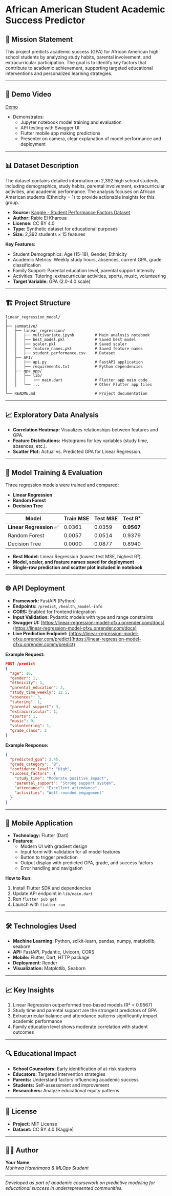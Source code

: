 # African American Student Academic Success Predictor

## 🎯 Mission Statement

This project predicts academic success (GPA) for African American high school students by analyzing study habits, parental involvement, and extracurricular participation. The goal is to identify key factors that contribute to academic achievement, supporting targeted educational interventions and personalized learning strategies.

---

## 🎥 Demo Video
[Demo](https://www.veed.io/view/1a9feda0-5239-4fc3-bbd2-b492735d1731?panel=share)
- Demonstrates:
  - Jupyter notebook model training and evaluation
  - API testing with Swagger UI
  - Flutter mobile app making predictions
  - Presenter on camera, clear explanation of model performance and deployment

---

## 📊 Dataset Description

The dataset contains detailed information on 2,392 high school students, including demographics, study habits, parental involvement, extracurricular activities, and academic performance. The analysis focuses on African American students (Ethnicity = 1) to provide actionable insights for this group.

- **Source:** [Kaggle - Student Performance Factors Dataset](https://www.kaggle.com/datasets/rabieelkharoua/students-performance-dataset)
- **Author:** Rabie El Kharoua
- **License:** CC BY 4.0
- **Type:** Synthetic dataset for educational purposes
- **Size:** 2,392 students × 15 features

**Key Features:**
- Student Demographics: Age (15-18), Gender, Ethnicity
- Academic Metrics: Weekly study hours, absences, current GPA, grade classification
- Family Support: Parental education level, parental support intensity
- Activities: Tutoring, extracurricular activities, sports, music, volunteering
- **Target Variable:** GPA (2.0-4.0 scale)

---

## 🏗️ Project Structure

```
linear_regression_model/
│
├── summative/
│   ├── linear_regression/
│   │   ├── multivariate.ipynb         # Main analysis notebook
│   │   ├── best_model.pkl             # Saved best model
│   │   ├── scaler.pkl                 # Saved scaler
│   │   ├── feature_names.pkl          # Saved feature names
│   │   ├── student_performance.csv    # Dataset
│   ├── API/
│   │   ├── api.py                     # FastAPI application
│   │   ├── requirements.txt           # Python dependencies
│   ├── gpa_app/
│   │   ├── lib/
│   │   │   ├── main.dart              # Flutter app main code
│   │   └── ...                        # Other Flutter app files
│
└── README.md                          # Project documentation
```

---

## 📈 Exploratory Data Analysis

- **Correlation Heatmap:** Visualizes relationships between features and GPA.
- **Feature Distributions:** Histograms for key variables (study time, absences, etc.).
- **Scatter Plot:** Actual vs. Predicted GPA for Linear Regression.

---

## 🤖 Model Training & Evaluation

Three regression models were trained and compared:
- **Linear Regression**
- **Random Forest**
- **Decision Tree**

| Model               | Train MSE | Test MSE | Test R² |
|---------------------|-----------|----------|---------|
| **Linear Regression** ✅ | 0.0361    | 0.0359   | **0.9567** |
| Random Forest       | 0.0057    | 0.0514   | 0.9379  |
| Decision Tree       | 0.0000    | 0.0877   | 0.8940  |

- **Best Model:** Linear Regression (lowest test MSE, highest R²)
- **Model, scaler, and feature names saved for deployment**
- **Single-row prediction and scatter plot included in notebook**

---

## 🌐 API Deployment

- **Framework:** FastAPI (Python)
- **Endpoints:** `/predict`, `/health`, `/model-info`
- **CORS:** Enabled for frontend integration
- **Input Validation:** Pydantic models with type and range constraints
- **Swagger UI:** [https://linear-regression-model-ofxu.onrender.com/docs](https://linear-regression-model-ofxu.onrender.com/docs)
- **Live Prediction Endpoint:** [https://linear-regression-model-ofxu.onrender.com/predict](https://linear-regression-model-ofxu.onrender.comm/predict)

**Example Request:**
```json
POST /predict
{
  "age": 16,
  "gender": 1,
  "ethnicity": 1,
  "parental_education": 3,
  "study_time_weekly": 12.5,
  "absences": 3,
  "tutoring": 1,
  "parental_support": 3,
  "extracurricular": 1,
  "sports": 1,
  "music": 0,
  "volunteering": 1,
  "grade_class": 2
}
```

**Example Response:**
```json
{
  "predicted_gpa": 3.45,
  "grade_category": "B",
  "confidence_level": "High",
  "success_factors": {
    "study_time": "Moderate positive impact",
    "parental_support": "Strong support system",
    "attendance": "Excellent attendance",
    "activities": "Well-rounded engagement"
  }
}
```

---

## 📱 Mobile Application

- **Technology:** Flutter (Dart)
- **Features:**
  - Modern UI with gradient design
  - Input form with validation for all model features
  - Button to trigger prediction
  - Output display with predicted GPA, grade, and success factors
  - Error handling and navigation

**How to Run:**
1. Install Flutter SDK and dependencies
2. Update API endpoint in `lib/main.dart`
3. Run `flutter pub get`
4. Launch with `flutter run`

---

## 🛠️ Technologies Used

- **Machine Learning:** Python, scikit-learn, pandas, numpy, matplotlib, seaborn
- **API:** FastAPI, Pydantic, Uvicorn, CORS
- **Mobile:** Flutter, Dart, HTTP package
- **Deployment:** Render
- **Visualization:** Matplotlib, Seaborn

---

## 📈 Key Insights

1. Linear Regression outperformed tree-based models (R² = 0.9567)
2. Study time and parental support are the strongest predictors of GPA
3. Extracurricular balance and attendance patterns significantly impact academic performance
4. Family education level shows moderate correlation with student outcomes

---

## 🔍 Educational Impact

- **School Counselors:** Early identification of at-risk students
- **Educators:** Targeted intervention strategies
- **Parents:** Understand factors influencing academic success
- **Students:** Self-assessment and improvement
- **Researchers:** Analyze educational equity patterns

---

## 📝 License

- **Project:** MIT License
- **Dataset:** CC BY 4.0 (Kaggle)

---

## 👨‍💻 Author

**Your Name**  
*Muhirwa Harerimana & MLOps Student*

---

*Developed as part of academic coursework on predictive modeling for educational success in underrepresented communities.*
